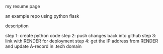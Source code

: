 my resume page

an example repo using python flask 

description 

step 1: create python code
step 2: push changes back into github
step 3: link with RENDER for deployment
step 4: get the IP address from RENDER and update A-record in .tech domain
